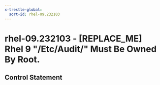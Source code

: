 ```yaml
---
x-trestle-global:
  sort-id: rhel-09.232103
---
```


# rhel-09.232103 - \[REPLACE_ME\] Rhel 9 "/Etc/Audit/" Must Be Owned By Root.

## Control Statement
